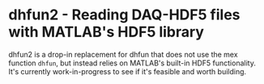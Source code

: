 dhfun2 - Reading DAQ-HDF5 files with MATLAB's HDF5 library
==========================================================

dhfun2 is a drop-in replacement for dhfun that does not use the mex function `dhfun`, but
instead relies on MATLAB's built-in HDF5 functionality. It's currently work-in-progress
to see if it's feasible and worth building.